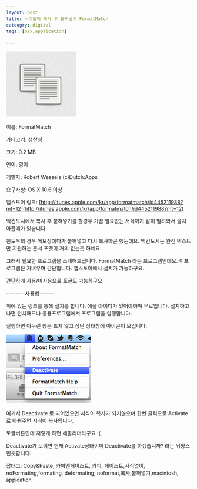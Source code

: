 ```yaml
---
layout: post
title: 서식없이 복사 후 붙혀넣기 FormatMatch
cateogry: digital
tags: [osx,application]

---
```


![FormatMatch](/images/posts/format_match_01.png)

이름: FormatMatch

카테고리: 생산성

크기: 0.2 MB

언어: 영어

개발자: Robert Wessels (c)Dutch:Apps

요구사항: OS X 10.6 이상

앱스토어 링크: [http://itunes.apple.com/kr/app/formatmatch/id445211988?mt=12](http://itunes.apple.com/kr/app/formatmatch/id445211988?mt=12)



맥킨토시에서 복사 후 붙혀넣기를 할경우 가끔 필요없는 서식까지 같이 딸려와서 골치 아플때가 있습니다.

윈도우의 경우 메모장에다가 붙혀넣고 다시 복사하곤 했는데요. 맥킨토시는 완전 택스트만 지원하는 문서 포멧이 거의 없는듯 하네요.

그래서 필요한 프로그램을 소개해드립니다. FormatMatch 라는 프로그램인데요. 이프로그램은 가벼우며 간단합니다. 앱스토어에서 설치가 가능하구요.

간단하게 사용/미사용으로 토글도 가능하구요.

--------사용법------

위에 있는 링크를 통해 설치를 합니다. 애플 아이디가 있어야하며 무료입니다.  설치하고나면 런치패드나 응용프로그램에서 프로그램을 실행합니다.

실행하면 아무런 창은 뜨지 않고 상단 상태창에 아이콘이 보입니다. 

![format match](/images/posts/format_match_02.png)

여기서 Deactivate 로 되어있으면 서식이 복사가 되지않으며 한번 클릭으로 Activate로 바꿔주면 서식이 복사됩니다.

토글버튼인데 저렇게 하면 해깔리더라구요 :(

Deactivate가 보이면 현제 Activate상태이며 Deactivate를 하겠습니까? 라는 뉘양스인듯합니다.



잡태그: Copy&Paste, 카피앤페이스트, 카피, 페이스트,서식없이, noFormating,formating, deformating, noformat,복사,붙혀넣기,macintosh, appication

